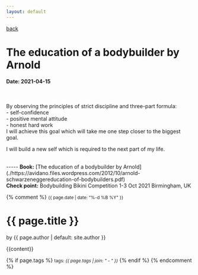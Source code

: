```yaml
---
layout: default
---
```

[back](./full-list.md)

<h1>
The education of a bodybuilder by Arnold
</h1>
<h4>
Date: 2021-04-15
</h4>
<br>
<p>
By observing the principles of strict discipline and three-part formula:<br>
- self-confidence<br>
- positive mental attitude<br>
- honest hard work<br>
I will achieve this goal which will take me one step closer to the biggest goal.<br>

I will build a new self which is required to the next part of my life.<br>
</p>
<br>
-----
<strong>Book:</strong>
[The education of a bodybuilder by Arnold](./https://avidano.files.wordpress.com/2012/10/arnold-schwarzeneggereducation-of-bodybuilders.pdf)
<br>
<strong>Check point:</strong>
Bodybuilding Bikini Competition 1-3 Oct 2021
Birmingham, UK

</p>



{% comment %} <small>{{ page.date | date: "%-d %B %Y" }}</small>
<h1>{{ page.title }}</h1>

<p class="view">by {{ page.author | default: site.author }}</p>

{{content}}

{% if page.tags %}
  <small>tags: <em>{{ page.tags | join: "</em> - <em>" }}</em></small>
{% endif %} {% endcomment %}
